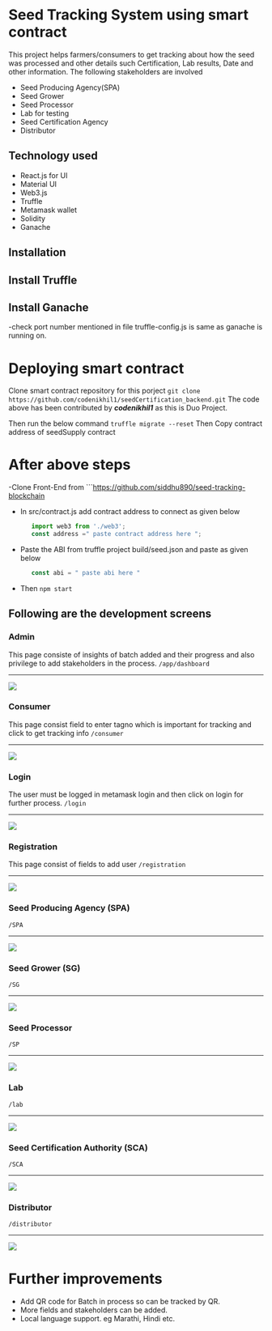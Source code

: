 ﻿# Seed Tracking System using smart contract

This project helps farmers/consumers to get tracking about how the seed was processed and other details such Certification, Lab results,
Date and other information. The following stakeholders are involved
- Seed Producing Agency(SPA)
- Seed Grower
- Seed Processor
- Lab for testing
- Seed Certification Agency
- Distributor

## Technology used
- React.js for UI
- Material UI
- Web3.js
- Truffle
- Metamask wallet
- Solidity
- Ganache

## Installation

## Install Truffle
## Install Ganache
-check port number mentioned in file truffle-config.js is same as ganache is running on.

# Deploying smart contract
Clone smart contract repository for this porject
```git clone https://github.com/codenikhil1/seedCertification_backend.git```
The code above has been contributed by ***codenikhil1*** as this is Duo Project.

Then run the below command
```truffle migrate --reset```
Then Copy contract address of seedSupply contract

# After above steps 
-Clone Front-End from ```https://github.com/siddhu890/seed-tracking-blockchain

- In src/contract.js add contract address to connect as given below
  ```javascript
     import web3 from './web3';
     const address =" paste contract address here ";
  ```
- Paste the ABI from truffle project build/seed.json and paste as given below
  ```javascript
     const abi = " paste abi here "
  ```
- Then
  ```npm start```
  
## Following are the development screens

### Admin
This page consiste of insights of batch added and their progress and also privilege to add stakeholders in the process.
```/app/dashboard```

---
![](screens/admin.PNG)

### Consumer
This page consist field to enter tagno which is important for tracking and click to get tracking info
```/consumer```

---
![](screens/consumer.PNG)

### Login
The user must be logged in metamask login and then click on login for further process.
```/login```

---
![](screens/login.PNG)

### Registration
This page consist of fields to add user
```/registration```

---
![](screens/registration.PNG)

### Seed Producing Agency (SPA)
```/SPA```

---
![](screens/SPA.PNG)

### Seed Grower (SG)
```/SG```

---
![](screens/SG.PNG)

### Seed Processor
```/SP```

---
![](screens/PP.PNG)

### Lab
```/lab```

---
![](screens/lab.PNG)

### Seed Certification Authority (SCA)
```/SCA```

---
![](screens/SCA.PNG)

### Distributor
```/distributor```

---
![](screens/distributor.PNG)

# Further improvements 
- Add QR code for Batch in process so can be tracked by QR.
- More fields and stakeholders can be added.
- Local language support. eg Marathi, Hindi etc.





